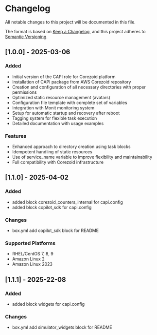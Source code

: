 # Changelog

All notable changes to this project will be documented in this file.

The format is based on [Keep a Changelog](https://keepachangelog.com/en/1.0.0/),
and this project adheres to [Semantic Versioning](https://semver.org/spec/v2.0.0.html).

## [1.0.0] - 2025-03-06

### Added
- Initial version of the CAPI role for Corezoid platform
- Installation of CAPI package from AWS Corezoid repository
- Creation and configuration of all necessary directories with proper permissions
- Optimized static resource management (avatars)
- Configuration file template with complete set of variables
- Integration with Monit monitoring system
- Setup for automatic startup and recovery after reboot
- Tagging system for flexible task execution
- Detailed documentation with usage examples

### Features
- Enhanced approach to directory creation using task blocks
- Idempotent handling of static resources
- Use of service_name variable to improve flexibility and maintainability
- Full compatibility with Corezoid infrastructure

## [1.1.0] - 2025-04-02

### Added
- added block corezoid_counters_internal for capi.config
- added block copilot_sdk for capi.config

### Changes
- box.yml add copilot_sdk block for README

### Supported Platforms
- RHEL/CentOS 7, 8, 9
- Amazon Linux 2
- Amazon Linux 2023

## [1.1.1] - 2025-22-08

### Added
- added block widgets for capi.config

### Changes
- box.yml add simulator_widgets block for README

